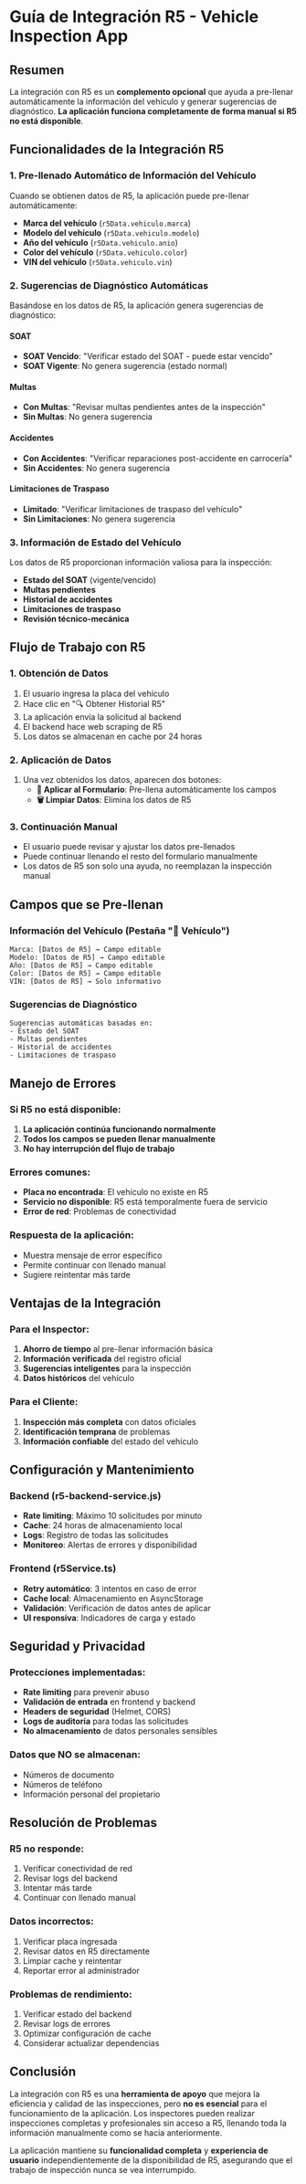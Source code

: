 # Guía de Integración R5 - Vehicle Inspection App

## Resumen

La integración con R5 es un **complemento opcional** que ayuda a pre-llenar automáticamente la información del vehículo y generar sugerencias de diagnóstico. **La aplicación funciona completamente de forma manual si R5 no está disponible**.

## Funcionalidades de la Integración R5

### 1. Pre-llenado Automático de Información del Vehículo

Cuando se obtienen datos de R5, la aplicación puede pre-llenar automáticamente:

- **Marca del vehículo** (`r5Data.vehiculo.marca`)
- **Modelo del vehículo** (`r5Data.vehiculo.modelo`)
- **Año del vehículo** (`r5Data.vehiculo.anio`)
- **Color del vehículo** (`r5Data.vehiculo.color`)
- **VIN del vehículo** (`r5Data.vehiculo.vin`)

### 2. Sugerencias de Diagnóstico Automáticas

Basándose en los datos de R5, la aplicación genera sugerencias de diagnóstico:

#### SOAT
- **SOAT Vencido**: "Verificar estado del SOAT - puede estar vencido"
- **SOAT Vigente**: No genera sugerencia (estado normal)

#### Multas
- **Con Multas**: "Revisar multas pendientes antes de la inspección"
- **Sin Multas**: No genera sugerencia

#### Accidentes
- **Con Accidentes**: "Verificar reparaciones post-accidente en carrocería"
- **Sin Accidentes**: No genera sugerencia

#### Limitaciones de Traspaso
- **Limitado**: "Verificar limitaciones de traspaso del vehículo"
- **Sin Limitaciones**: No genera sugerencia

### 3. Información de Estado del Vehículo

Los datos de R5 proporcionan información valiosa para la inspección:

- **Estado del SOAT** (vigente/vencido)
- **Multas pendientes**
- **Historial de accidentes**
- **Limitaciones de traspaso**
- **Revisión técnico-mecánica**

## Flujo de Trabajo con R5

### 1. Obtención de Datos
1. El usuario ingresa la placa del vehículo
2. Hace clic en "🔍 Obtener Historial R5"
3. La aplicación envía la solicitud al backend
4. El backend hace web scraping de R5
5. Los datos se almacenan en cache por 24 horas

### 2. Aplicación de Datos
1. Una vez obtenidos los datos, aparecen dos botones:
   - **📝 Aplicar al Formulario**: Pre-llena automáticamente los campos
   - **🗑️ Limpiar Datos**: Elimina los datos de R5

### 3. Continuación Manual
- El usuario puede revisar y ajustar los datos pre-llenados
- Puede continuar llenando el resto del formulario manualmente
- Los datos de R5 son solo una ayuda, no reemplazan la inspección manual

## Campos que se Pre-llenan

### Información del Vehículo (Pestaña "🚗 Vehículo")
```
Marca: [Datos de R5] → Campo editable
Modelo: [Datos de R5] → Campo editable  
Año: [Datos de R5] → Campo editable
Color: [Datos de R5] → Campo editable
VIN: [Datos de R5] → Solo informativo
```

### Sugerencias de Diagnóstico
```
Sugerencias automáticas basadas en:
- Estado del SOAT
- Multas pendientes
- Historial de accidentes
- Limitaciones de traspaso
```

## Manejo de Errores

### Si R5 no está disponible:
1. **La aplicación continúa funcionando normalmente**
2. **Todos los campos se pueden llenar manualmente**
3. **No hay interrupción del flujo de trabajo**

### Errores comunes:
- **Placa no encontrada**: El vehículo no existe en R5
- **Servicio no disponible**: R5 está temporalmente fuera de servicio
- **Error de red**: Problemas de conectividad

### Respuesta de la aplicación:
- Muestra mensaje de error específico
- Permite continuar con llenado manual
- Sugiere reintentar más tarde

## Ventajas de la Integración

### Para el Inspector:
1. **Ahorro de tiempo** al pre-llenar información básica
2. **Información verificada** del registro oficial
3. **Sugerencias inteligentes** para la inspección
4. **Datos históricos** del vehículo

### Para el Cliente:
1. **Inspección más completa** con datos oficiales
2. **Identificación temprana** de problemas
3. **Información confiable** del estado del vehículo

## Configuración y Mantenimiento

### Backend (r5-backend-service.js)
- **Rate limiting**: Máximo 10 solicitudes por minuto
- **Cache**: 24 horas de almacenamiento local
- **Logs**: Registro de todas las solicitudes
- **Monitoreo**: Alertas de errores y disponibilidad

### Frontend (r5Service.ts)
- **Retry automático**: 3 intentos en caso de error
- **Cache local**: Almacenamiento en AsyncStorage
- **Validación**: Verificación de datos antes de aplicar
- **UI responsiva**: Indicadores de carga y estado

## Seguridad y Privacidad

### Protecciones implementadas:
- **Rate limiting** para prevenir abuso
- **Validación de entrada** en frontend y backend
- **Headers de seguridad** (Helmet, CORS)
- **Logs de auditoría** para todas las solicitudes
- **No almacenamiento** de datos personales sensibles

### Datos que NO se almacenan:
- Números de documento
- Números de teléfono
- Información personal del propietario

## Resolución de Problemas

### R5 no responde:
1. Verificar conectividad de red
2. Revisar logs del backend
3. Intentar más tarde
4. Continuar con llenado manual

### Datos incorrectos:
1. Verificar placa ingresada
2. Revisar datos en R5 directamente
3. Limpiar cache y reintentar
4. Reportar error al administrador

### Problemas de rendimiento:
1. Verificar estado del backend
2. Revisar logs de errores
3. Optimizar configuración de cache
4. Considerar actualizar dependencias

## Conclusión

La integración con R5 es una **herramienta de apoyo** que mejora la eficiencia y calidad de las inspecciones, pero **no es esencial** para el funcionamiento de la aplicación. Los inspectores pueden realizar inspecciones completas y profesionales sin acceso a R5, llenando toda la información manualmente como se hacía anteriormente.

La aplicación mantiene su **funcionalidad completa** y **experiencia de usuario** independientemente de la disponibilidad de R5, asegurando que el trabajo de inspección nunca se vea interrumpido. 